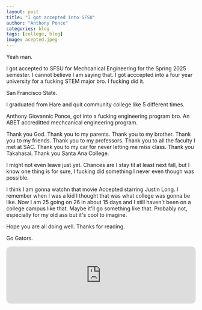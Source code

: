 ```yaml
---
layout: post
title: "I got accepted into SFSU"
author: "Anthony Ponce"
categories: blog
tags: [college, blog]
image: acepted.jpeg
---
```


Yeah man.

I got accepted to SFSU for Mechcanical Engineering for the Spring 2025 semester. I cannot believe I am saying that. I got acccepted into a four year university for a fucking STEM major bro. I fucking did it. 

San Francisco State.

I graduated from Hare and quit community college like 5 different times. 

Anthony Giovannic Ponce, got into a fucking engineering program bro. An ABET accreditted mechcanical engineering program. 

Thank you God. Thank you to my parents. Thank you to my brother. Thank you to my friends. Thank you to my professors. Thank you to all the faculty I met at SAC. Thank you to my car for never letting me miss class. Thank you Takahasai. Thank you Santa Ana College. 

I might not even leave just yet. Chances are I stay til at least next fall, but I know one thing is for sure, I fucking did something I never even though was possible. 

I think I am gonna watchn that movie Accepted starring Justin Long. I remember when I was a kid I thought that was what college was gonna be like. Now I am 25 going on 26 in about 15 days and I still haven't been on a college campus like that. Maybe it'll go something like that. Probably not, especially for my old ass but it's cool to imagine.

Hope you are all doing well. Thanks for reading. 

Go Gators.

<iframe style="border-radius:12px" src="https://open.spotify.com/embed/track/3DKiM3wcmhTH0ESsP9a7VF?utm_source=generator" width="100%" height="152" frameBorder="0" allowfullscreen="" allow="autoplay; clipboard-write; encrypted-media; fullscreen; picture-in-picture" loading="lazy"></iframe>
